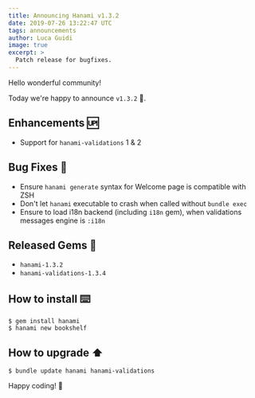```yaml
---
title: Announcing Hanami v1.3.2
date: 2019-07-26 13:22:47 UTC
tags: announcements
author: Luca Guidi
image: true
excerpt: >
  Patch release for bugfixes.
---
```


Hello wonderful community!

Today we're happy to announce `v1.3.2` 🙌.

## Enhancements 🆙

  * Support for `hanami-validations` 1 & 2

## Bug Fixes 🐞

  * Ensure `hanami generate` syntax for Welcome page is compatible with ZSH
  * Don't let `hanami` executable to crash when called without `bundle exec`
  * Ensure to load i18n backend (including `i18n` gem), when validations messages engine is `:i18n`

## Released Gems 💎

  * `hanami-1.3.2`
  * `hanami-validations-1.3.4`

## How to install ⌨️

```shell
$ gem install hanami
$ hanami new bookshelf
```

## How to upgrade ⬆

```shell
$ bundle update hanami hanami-validations
```

Happy coding! 🌸
